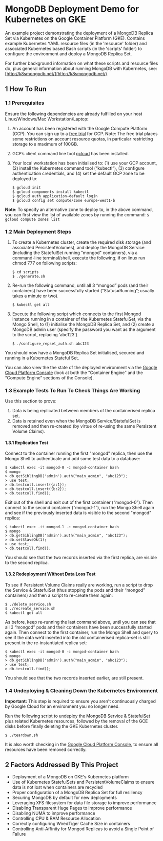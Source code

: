 # MongoDB Deployment Demo for Kubernetes on GKE

An example project demonstrating the deployment of a MongoDB Replica Set via Kubernetes on the Google Container Platform (GKE). Contains example Kubernetes YAML resource files (in the 'resource' folder) and associated Kubernetes based Bash scripts (in the 'scripts' folder) to configure the environment and deploy a MongoDB Replica Set.

For further background information on what these scripts and resource files do, plus general information about running MongoDB with Kubernetes, see: [http://k8smongodb.net/](http://k8smongodb.net/)


## 1 How To Run

### 1.1 Prerequisites

Ensure the following dependencies are already fulfilled on your host Linux/Windows/Mac Workstation/Laptop:

1. An account has been registered with the Google Compute Platform (GCP). You can sign up to a [free trial](https://cloud.google.com/free/) for GCP. Note: The free trial places some restrictions on account resource quotas, in particular restricting storage to a maximum of 100GB.
2. GCP’s client command line tool [gcloud](https://cloud.google.com/sdk/docs/quickstarts) has been installed. 
3. Your local workstation has been initialised to: (1) use your GCP account, (2) install the Kubernetes command tool (“kubectl”), (3) configure authentication credentials, and (4) set the default GCP zone to be deployed to:

    ```
    $ gcloud init
    $ gcloud components install kubectl
    $ gcloud auth application-default login
    $ gcloud config set compute/zone europe-west1-b
    ```

**Note:** To specify an alternative zone to deploy to, in the above command, you can first view the list of available zones by running the command: `$ gcloud compute zones list`

### 1.2 Main Deployment Steps 

1. To create a Kubernetes cluster, create the required disk storage (and associated PersistentVolumes), and deploy the MongoDB Service (including the StatefulSet running "mongod" containers), via a command-line terminal/shell, execute the following; if on linux run chmod 777 on following scripts:

    ```
    $ cd scripts
    $ ./generate.sh
    ```

2. Re-run the following command, until all 3 “mongod” pods (and their containers) have been successfully started (“Status=Running”; usually takes a minute or two).

    ```
    $ kubectl get all
    ```

3. Execute the following script which connects to the first Mongod instance running in a container of the Kubernetes StatefulSet, via the Mongo Shell, to (1) initialise the MongoDB Replica Set, and (2) create a MongoDB admin user (specify the password you want as the argument to the script, replacing 'abc123').

    ```
    $ ./configure_repset_auth.sh abc123
    ```

You should now have a MongoDB Replica Set initialised, secured and running in a Kubernetes Stateful Set.

You can also view the the state of the deployed environment via the [Google Cloud Platform Console](https://console.cloud.google.com) (look at both the “Container Engine” and the “Compute Engine” sections of the Console).

### 1.3 Example Tests To Run To Check Things Are Working

Use this section to prove:

1. Data is being replicated between members of the containerised replica set.
2. Data is retained even when the MongoDB Service/StatefulSet is removed and then re-created (by virtue of re-using the same Persistent Volume Claims).

#### 1.3.1 Replication Test

Connect to the container running the first "mongod" replica, then use the Mongo Shell to authenticate and add some test data to a database:

    $ kubectl exec -it mongod-0 -c mongod-container bash
    $ mongo
    > db.getSiblingDB('admin').auth("main_admin", "abc123");
    > use test;
    > db.testcoll.insert({a:1});
    > db.testcoll.insert({b:2});
    > db.testcoll.find();
    
Exit out of the shell and exit out of the first container (“mongod-0”). Then connect to the second container (“mongod-1”), run the Mongo Shell again and see if the previously inserted data is visible to the second "mongod" replica:

    $ kubectl exec -it mongod-1 -c mongod-container bash
    $ mongo
    > db.getSiblingDB('admin').auth("main_admin", "abc123");
    > db.setSlaveOk(1);
    > use test;
    > db.testcoll.find();
    
You should see that the two records inserted via the first replica, are visible to the second replica.

#### 1.3.2 Redeployment Without Data Loss Test

To see if Persistent Volume Claims really are working, run a script to drop the Service & StatefulSet (thus stopping the pods and their “mongod” containers) and then a script to re-create them again:

    $ ./delete_service.sh
    $ ./recreate_service.sh
    $ kubectl get all
    
As before, keep re-running the last command above, until you can see that all 3 “mongod” pods and their containers have been successfully started again. Then connect to the first container, run the Mongo Shell and query to see if the data we’d inserted into the old containerised replica-set is still present in the re-instantiated replica set:

    $ kubectl exec -it mongod-0 -c mongod-container bash
    $ mongo
    > db.getSiblingDB('admin').auth("main_admin", "abc123");
    > use test;
    > db.testcoll.find();
    
You should see that the two records inserted earlier, are still present.

### 1.4 Undeploying & Cleaning Down the Kubernetes Environment

**Important:** This step is required to ensure you aren't continuously charged by Google Cloud for an environment you no longer need.

Run the following script to undeploy the MongoDB Service & StatefulSet plus related Kubernetes resources, followed by the removal of the GCE disks before finally deleting the GKE Kubernetes cluster.

    $ ./teardown.sh
    
It is also worth checking in the [Google Cloud Platform Console](https://console.cloud.google.com), to ensure all resources have been removed correctly.


## 2 Factors Addressed By This Project

* Deployment of a MongoDB on GKE's Kubernetes platform
* Use of Kubernetes StatefulSets and PersistentVolumeClaims to ensure data is not lost when containers are recycled
* Proper configuration of a MongoDB Replica Set for full resiliency
* Securing MongoDB by default for new deployments
* Leveraging XFS filesystem for data file storage to improve performance
* Disabling Transparent Huge Pages to improve performance
* Disabling NUMA to improve performance
* Controlling CPU & RAM Resource Allocation
* Correctly configuring WiredTiger Cache Size in containers
* Controlling Anti-Affinity for Mongod Replicas to avoid a Single Point of Failure


